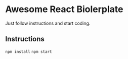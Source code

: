 # Awesome React Biolerplate
Just follow instructions and start coding.

##  Instructions
  `npm install`
  `npm start`